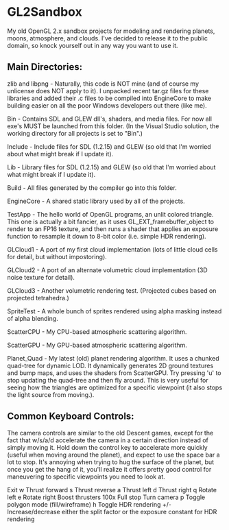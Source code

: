 # GL2Sandbox
My old OpenGL 2.x sandbox projects for modeling and rendering planets, moons, atmosphere, and clouds. I've decided to release it to the public domain, so knock yourself out in any way you want to use it.


## Main Directories:
zlib and libpng - Naturally, this code is NOT mine (and of course my unlicense does NOT apply to it). I unpacked recent tar.gz files for these libraries and added their .c files to be compiled into EngineCore to make building easier on all the poor Windows developers out there (like me).

Bin - Contains SDL and GLEW dll's, shaders, and media files. For now all exe's MUST be launched from this folder. (In the Visual Studio solution, the working directory for all projects is set to "Bin".)

Include - Include files for SDL (1.2.15) and GLEW (so old that I'm worried about what might break if I update it).

Lib - Library files for SDL (1.2.15) and GLEW (so old that I'm worried about what might break if I update it).

Build - All files generated by the compiler go into this folder.

EngineCore - A shared static library used by all of the projects.

TestApp - The hello world of OpenGL programs, an unlit colored triangle. This one is actually a bit fancier, as it uses GL_EXT_framebuffer_object to render to an FP16 texture, and then runs a shader that applies an exposure function to resample it down to 8-bit color (i.e. simple HDR rendering).

GLCloud1 - A port of my first cloud implementation (lots of little cloud cells for detail, but without impostoring).

GLCloud2 - A port of an alternate volumetric cloud implementation (3D noise texture for detail).

GLCloud3 - Another volumetric rendering test. (Projected cubes based on projected tetrahedra.)

SpriteTest - A whole bunch of sprites rendered using alpha masking instead of alpha blending.

ScatterCPU - My CPU-based atmospheric scattering algorithm.

ScatterGPU - My GPU-based atmospheric scattering algorithm.

Planet_Quad - My latest (old) planet rendering algorithm. It uses a chunked quad-tree for dynamic LOD. It dynamically generates 2D ground textures and bump maps, and uses the shaders from ScatterGPU. Try pressing 'u' to stop updating the quad-tree and then fly around. This is very useful for seeing how the triangles are optimized for a specific viewpoint (it also stops the light source from moving.).


## Common Keyboard Controls:
The camera controls are similar to the old Descent games, except for the fact that w/s/a/d accelerate the camera in a certain direction instead of simply moving it. Hold down the control key to accelerate more quickly (useful when moving around the planet), and expect to use the space bar a lot to stop. It's annoying when trying to hug the surface of the planet, but once you get the hang of it, you'll realize it offers pretty good control for maneuvering to specific viewpoints you need to look at.

<Escape>        Exit
w               Thrust forward
s               Thrust reverse
a               Thrust left
d               Thrust right
q               Rotate left
e               Rotate right
<Ctrl>          Boost thrusters 100x
<space>         Full stop
<arrow keys>    Turn camera
p               Toggle polygon mode (fill/wireframe)
h               Toggle HDR rendering
+/-             Increase/decrease either the split factor or the exposure constant for HDR rendering

